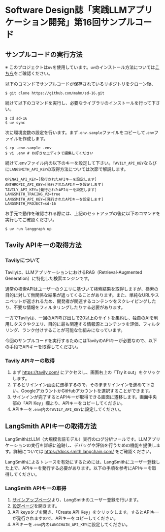 # Software Design誌「実践LLMアプリケーション開発」第16回サンプルコード

## サンプルコードの実行方法

※ このプロジェクトは`uv`を使用しています。`uv`のインストール方法については[こちら](https://github.com/astral-sh/uv)をご確認ください。

以下のコマンドでサンプルコードが保存されているリポジトリをクローン後、

```
$ git clone https://github.com/mahm/sd-16.git
```

続けて以下のコマンドを実行し、必要なライブラリのインストールを行って下さい。

```
$ cd sd-16
$ uv sync
```

次に環境変数の設定を行います。まず`.env.sample`ファイルをコピーして`.env`ファイルを作成します。

```
$ cp .env.sample .env
$ vi .env # お好きなエディタで編集してください
```

続けて.envファイル内の以下のキーを設定して下さい。`TAVILY_API_KEY`ならびに`LANGSMITH_API_KEY`の取得方法については次節で解説します。

```
OPENAI_API_KEY=[発行されたAPIキーを設定します]
ANTHROPIC_API_KEY=[発行されたAPIキーを設定します]
TAVILY_API_KEY=[発行されたAPIキーを設定します]
LANGSMITH_TRACING_V2=true
LANGSMITH_API_KEY=[発行されたAPIキーを設定します]
LANGSMITH_PROJECT=sd-16
```

お手元で動作を確認される際には、上記のセットアップの後に以下のコマンドを実行してご確認ください。

```
$ uv run langgraph up
```

## Tavily APIキーの取得方法

### Tavilyについて

Tavilyは、LLMアプリケーションにおけるRAG（Retrieval-Augmented Generation）に特化した検索エンジンです。

通常の検索APIはユーザーのクエリに基づいて検索結果を取得しますが、検索の目的に対して無関係な結果が返ってくることがあります。また、単純なURLやスニペットが返されるため、開発者が関連するコンテンツをスクレイピングしたり、不要な情報をフィルタリングしたりする必要があります。

一方でTavilyは、一回のAPI呼び出しで20以上のサイトを集約し、独自のAIを利用しタスクやクエリ、目的に最も関連する情報源とコンテンツを評価、フィルタリング、ランク付けすることが可能な仕組みになっています。

今回のサンプルコードを実行するためにはTavilyのAPIキーが必要なので、以下の手段でAPIキーを取得してください。

### Tavily APIキーの取得

1. まず https://tavily.com/ にアクセスし、画面右上の「Try it out」をクリックします。
2. するとサインイン画面に遷移するので、そのままサインインを進めて下さい。GoogleアカウントかGitHubアカウントを選択することができます。
3. サインインが完了するとAPIキーが取得できる画面に遷移します。画面中央部の「API Key」欄より、APIキーをコピーしてください。
4. APIキーを`.env`内の`TAVILY_API_KEY`に設定してください。

## LangSmith APIキーの取得方法

LangSmithはLLM（大規模言語モデル）実行のログ分析ツールです。LLMアプリケーションの実行を詳細に追跡し、デバッグや評価を行うための機能を提供します。詳細については https://docs.smith.langchain.com/ をご確認ください。

LangSmithによるトレースを有効にするためには、LangSmithにユーザー登録した上で、APIキーを発行する必要があります。以下の手順を参考にAPIキーを取得してください。

### LangSmith APIキーの取得

1. [サインアップページ](https://smith.langchain.com/)より、LangSmithのユーザー登録を行います。
2. [設定ページ](https://smith.langchain.com/settings)を開きます。
3. API keysタブを開き、「Create API Key」をクリックします。するとAPIキーが発行されますので、APIキーをコピーしてください。
4. APIキーを`.env`内の`LANGCHAIN_API_KEY`に設定してください。
